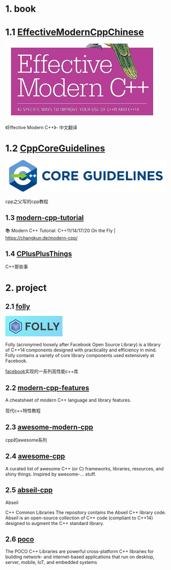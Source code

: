 # 1. book

# 1.1 [EffectiveModernCppChinese](https://github.com/CnTransGroup/EffectiveModernCppChinese)

![](./images/effective_modern_cpp.png)

《Effective Modern C++》- 中文翻译

# 1.2 [CppCoreGuidelines](https://github.com/isocpp/CppCoreGuidelines)

![](./images/ccg.png)

cpp之父写的cpp教程

## 1.3 [modern-cpp-tutorial](https://github.com/changkun/modern-cpp-tutorial)

📚 Modern C++ Tutorial: C++11/14/17/20 On the Fly | https://changkun.de/modern-cpp/

## 1.4 [CPlusPlusThings](https://github.com/Light-City/CPlusPlusThings)

C++那些事

# 2. project

## 2.1 [folly](https://github.com/facebook/folly)

![](./images/folly.png)

Folly (acronymed loosely after Facebook Open Source Library) is a library of C++14 components designed with practicality and efficiency in mind. Folly contains a variety of core library components used extensively at Facebook.

[facebook](https://github.com/facebook)实现的一系列高性能c++库

## 2.2 [modern-cpp-features](https://github.com/AnthonyCalandra/modern-cpp-features)

A cheatsheet of modern C++ language and library features.

现代c++特性教程

## 2.3 [awesome-modern-cpp](https://github.com/rigtorp/awesome-modern-cpp)

cpp的awesome系列

## 2.4 [awesome-cpp](https://github.com/fffaraz/awesome-cpp)

A curated list of awesome C++ (or C) frameworks, libraries, resources, and shiny things. Inspired by awesome-... stuff.

## 2.5 [abseil-cpp](https://github.com/abseil/abseil-cpp)

Abseil 

C++ Common Libraries The repository contains the Abseil C++ library code. Abseil is an open-source collection of C++ code (compliant to C++14) designed to augment the C++ standard library.

## 2.6 [poco](https://github.com/pocoproject/poco)

The POCO C++ Libraries are powerful cross-platform C++ libraries for building network- and internet-based applications that run on desktop, server, mobile, IoT, and embedded systems


